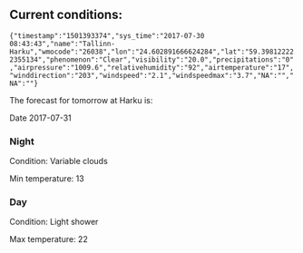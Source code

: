 ## Current conditions: 
 ``` {"timestamp":"1501393374","sys_time":"2017-07-30 08:43:43","name":"Tallinn-Harku","wmocode":"26038","lon":"24.602891666624284","lat":"59.398122222355134","phenomenon":"Clear","visibility":"20.0","precipitations":"0","airpressure":"1009.6","relativehumidity":"92","airtemperature":"17","winddirection":"203","windspeed":"2.1","windspeedmax":"3.7","NA":"","NA":""} ```

 The forecast for tomorrow at Harku is: 

Date 2017-07-31 

### Night 

Condition: Variable clouds 

Min temperature: 13 

### Day 

Condition: Light shower 

Max temperature: 22 

